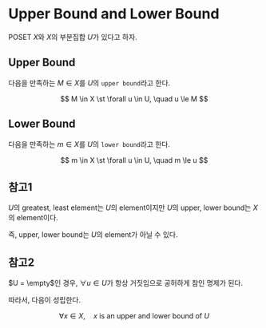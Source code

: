 # Upper Bound and Lower Bound
POSET $X$와 $X$의 부분집합 $U$가 있다고 하자.

## Upper Bound
다음을 만족하는 $M \in X$를 $U$의 `upper bound`라고 한다.

$$ M \in X \st \forall u \in U, \quad u \le M $$

## Lower Bound
다음을 만족하는 $m \in X$를 $U$의 `lower bound`라고 한다.

$$ m \in X \st  \forall u \in U, \quad m \le u $$

## 참고1
$U$의 greatest, least element는 $U$의 element이지만 $U$의 upper, lower bound는 $X$의 element이다.

즉, upper, lower bound는 $U$의 element가 아닐 수 있다.

## 참고2

$U = \empty$인 경우, $\forall u \in U$가 항상 거짓임으로 공허하게 참인 명제가 된다.

따라서, 다음이 성립한다.

$$ \forall x \in X, \quad x \text{ is an upper and lower bound of } U $$
